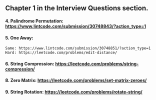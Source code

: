 ## Chapter 1 in the Interview Questions section.

#### 4. Palindrome Permutation: https://www.lintcode.com/submission/30748843/?action_type=1

#### 5. One Away:
    Same: https://www.lintcode.com/submission/30748851/?action_type=1
    Hard: https://leetcode.com/problems/edit-distance/

#### 6. String Compression: https://leetcode.com/problems/string-compression/

#### 8. Zero Matrix: https://leetcode.com/problems/set-matrix-zeroes/

#### 9. String Rotation: https://leetcode.com/problems/rotate-string/

